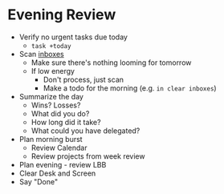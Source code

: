 # Evening Review

* Verify no urgent tasks due today
  * `task +today`
* Scan [inboxes](./inboxes.md)
  * Make sure there's nothing looming for tomorrow
  * If low energy
    * Don't process, just scan
    * Make a todo for the morning  (e.g. `in clear inboxes`)
* Summarize the day
  * Wins? Losses?
  * What did you do?
  * How long did it take?
  * What could you have delegated?
* Plan morning burst
  * Review Calendar
  * Review projects from week review
* Plan evening - review LBB
* Clear Desk and Screen
* Say "Done"
